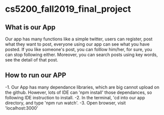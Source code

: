# cs5200_fall2019_final_project
## What is our App
Our app has many functions like a simple twitter, users can register, post what they want to post, everyone using our app can see what you have posted. If you like someone's post, you can folllow him/her, for sure, you can stop following either. Moreover, you can search posts using key words, see the detail of that post.

## How to run our APP
-1. Our App has many dependance libraries, which are big cannot upload on the github. However, lots of IDE can 'npm install' those dependances, so following IDE instruction to install.
-2. In the terminal, 'cd into our app directory, and type 'npm run watch'.
-3. Open browser, visit 'localhost:3000'
